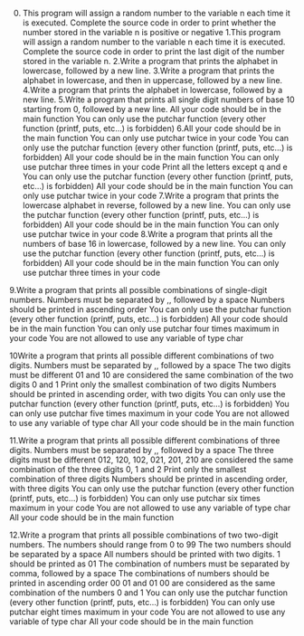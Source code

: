 0. This program will assign a random number to the variable n each time it is executed. Complete the source code in order to 
print whether the number stored in the variable n is positive or negative 
1.This program will assign a random number to the 
variable n each time it is executed. Complete the source code in order to print the last digit of the number stored in the 
variable n.
 2.Write a program that prints the alphabet in lowercase, followed by a new line. 
3.Write a program that prints 
the alphabet in lowercase, and then in uppercase, followed by a new line. 
4.Write a program that prints the alphabet in lowercase, followed by a new line.
 5.Write a program that prints all single digit numbers of base 10 starting from 0, followed by a new line. All your code 
should be in the main function You can only use the putchar function (every other function (printf, puts, etc…) is forbidden) 
6.All your code should be in the main function You can only use putchar twice in your code You can only use the putchar 
function (every other function (printf, puts, etc…) is forbidden) All your code should be in the main function You can only 
use putchar three times in your code Print all the letters except q and e You can only use the putchar function (every other 
function (printf, puts, etc…) is forbidden) All your code should be in the main function You can only use putchar twice in 
your code 
7.Write a program that prints the lowercase alphabet in reverse, followed by a new line. You can only use the 
putchar function (every other function (printf, puts, etc…) is forbidden) All your code should be in the main function You 
can only use putchar twice in your code 
8.Write a program that prints all the numbers of base 16 in lowercase, followed by a 
new line. You can only use the putchar function (every other function (printf, puts, etc…) is forbidden) All your code should 
be in the main function You can only use putchar three times in your code

9.Write a program that prints all possible combinations of single-digit numbers. Numbers must be separated by ,, followed by 
a space Numbers should be printed in ascending order You can only use the putchar function (every other function (printf, 
puts, etc…) is forbidden) All your code should be in the main function You can only use putchar four times maximum in your 
code
You are not allowed to use any variable of type char

10Write a program that prints all possible different combinations of two digits. Numbers must be separated by ,, followed by 
a space The two digits must be different 01 and 10 are considered the same combination of the two digits 0 and 1 Print only 
the smallest combination of two digits Numbers should be printed in ascending order, with two digits You can only use the 
putchar function (every other function (printf, puts, etc…) is forbidden) You can only use putchar five times maximum in your 
code You are not allowed to use any variable of type char
All your code should be in the main function

11.Write a program that prints all possible different combinations of three digits. Numbers must be separated by ,, followed 
by a space The three digits must be different 012, 120, 102, 021, 201, 210 are considered the same combination of the three 
digits 0, 1 and 2 Print only the smallest combination of three digits Numbers should be printed in ascending order, with 
three digits You can only use the putchar function (every other function (printf, puts, etc…) is forbidden) You can only use 
putchar six times maximum in your code You are not allowed to use any variable of type char
All your code should be in the main function


12.Write a program that prints all possible combinations of two two-digit numbers. The numbers should range from 0 to 99 The 
two numbers should be separated by a space All numbers should be printed with two digits. 1 should be printed as 01 The 
combination of numbers must be separated by comma, followed by a space The combinations of numbers should be printed in 
ascending order 00 01 and 01 00 are considered as the same combination of the numbers 0 and 1 You can only use the putchar 
function (every other function (printf, puts, etc…) is forbidden) You can only use putchar eight times maximum in your code 
You are not allowed to use any variable of type char
All your code should be in the main function
